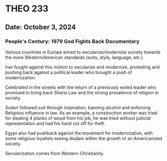 # THEO 233

## Date: October 3, 2024

###  People's Century: 1979 God Fights Back Documentary

Various countries in Europe aimed to secularize/modernize society towards the more Western/American standards (suits, style, language, etc.).

Iran fought against this motion to secularize and modernize, protesting and pushing back against a political leader who brought a push of modernization.

Celebrated in the streets with the return of a previously exiled leader who promised to bring back Sharia Law and the strong prevalence of religion in society.

Sudan followed suit through inspiration, banning alcohol and enforcing Religious influence in law. As an example, a construction worker was tried for stealing 4 planks of wood from his job, he was tried without judicial representation and had his hand cut off for theft.

Egypt also had pushback against the movement for modernization, with some religious loyalists seeing disdain within the growth of an Americanized society.

Secularization comes from Western Christianity.
